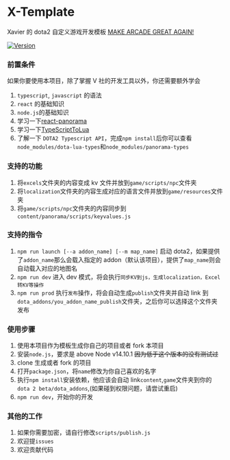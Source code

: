 # X-Template

Xavier 的 dota2 自定义游戏开发模板 [MAKE ARCADE GREAT AGAIN!]()

[![Version](https://img.shields.io/github/release/XavierCHN/x-template.svg)]()

### 前置条件

如果你要使用本项目，除了掌握 V 社的开发工具以外，你还需要额外学会

1. `typescript`, `javascript` 的语法
2. `react` 的基础知识
3. `node.js`的基础知识
4. 学习一下[react-panorama](https://github.com/ark120202/react-panorama)
5. 学习一下[TypeScriptToLua](https://github.com/TypeScriptToLua/TypeScriptToLua)
6. 了解一下 `DOTA2 Typescript API`，完成`npm install`后你可以查看`node_modules/dota-lua-types`和`node_modules/panorama-types`

### 支持的功能

1. 将`excels`文件夹的内容变成 kv 文件并放到`game/scripts/npc`文件夹
2. 将`localization`文件夹的内容生成对应的语言文件并放到`game/resources`文件夹
3. 将`game/scripts/npc`文件夹的内容同步到`content/panorama/scripts/keyvalues.js`

### 支持的指令

1. `npm run launch [--a addon_name] [--m map_name]` 启动 dota2，如果提供了`addon_name`那么会载入指定的 addon（默认该项目），提供了`map_name`则会自动载入对应的地图名
2. `npm run dev` 进入 dev 模式，将会执行`同步KV到js，生成localization，Excel转KV等操作`
3. `npm run prod` 执行`发布`操作，将会自动生成`publish`文件夹并自动 link 到`dota_addons/you_addon_name_publish`文件夹，之后你可以选择这个文件夹发布

### 使用步骤

1. 使用本项目作为模板生成你自己的项目或者 fork 本项目
2. 安装`node.js`，要求是 above Node v14.10.1 ~~因为低于这个版本的没有测试过~~
3. clone 生成或者 fork 的项目
4. 打开`package.json`，将`name`修改为你自己喜欢的名字
5. 执行`npm install`安装依赖，他应该会自动 link`content`,`game`文件夹到你的`dota 2 beta/dota_addons`,(如果碰到权限问题，请尝试重启)
6. `npm run dev`，开始你的开发

### 其他的工作

1. 如果你需要加密，请自行修改`scripts/publish.js`
2. 欢迎提`issues`
3. 欢迎贡献代码
